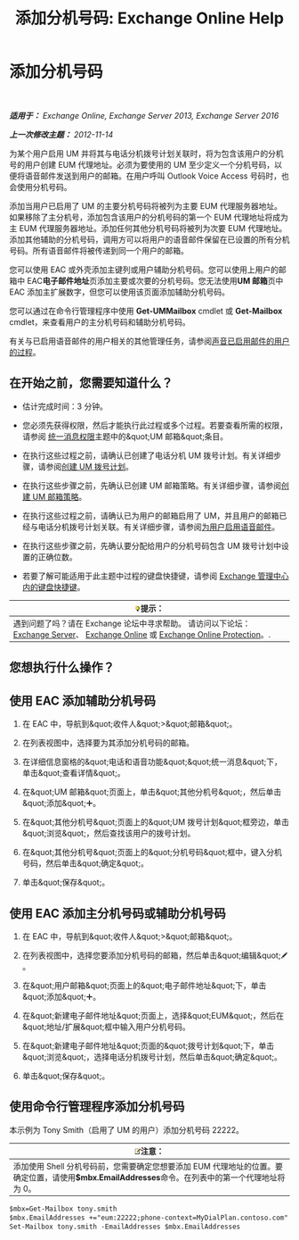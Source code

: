﻿---
title: '添加分机号码: Exchange Online Help'
TOCTitle: 添加分机号码
ms:assetid: 1a73c9c8-cb50-4bd7-a101-dadd20e28031
ms:mtpsurl: https://technet.microsoft.com/zh-cn/library/Dd335124(v=EXCHG.150)
ms:contentKeyID: 50556535
ms.date: 05/23/2018
mtps_version: v=EXCHG.150
ms.translationtype: MT
---

# 添加分机号码

 

_**适用于：** Exchange Online, Exchange Server 2013, Exchange Server 2016_

_**上一次修改主题：** 2012-11-14_

为某个用户启用 UM 并将其与电话分机拨号计划关联时，将为包含该用户的分机号的用户创建 EUM 代理地址。必须为要使用的 UM 至少定义一个分机号码，以便将语音邮件发送到用户的邮箱。在用户呼叫 Outlook Voice Access 号码时，也会使用分机号码。

添加当用户已启用了 UM 的主要分机号码将被列为主要 EUM 代理服务器地址。如果移除了主分机号，添加包含该用户的分机号码的第一个 EUM 代理地址将成为主 EUM 代理服务器地址。添加任何其他分机号码将被列为次要 EUM 代理地址。添加其他辅助的分机号码，调用方可以将用户的语音邮件保留在已设置的所有分机号码。所有语音邮件将被传递到同一个用户的邮箱。

您可以使用 EAC 或外壳添加主键列或用户辅助分机号码。您可以使用上用户的邮箱中 EAC**电子邮件地址**页添加主要或次要的分机号码。您无法使用**UM 邮箱**页中 EAC 添加主扩展数字，但您可以使用该页面添加辅助分机号码。

您可以通过在命令行管理程序中使用 **Get-UMMailbox** cmdlet 或 **Get-Mailbox** cmdlet，来查看用户的主分机号码和辅助分机号码。

有关与已启用语音邮件的用户相关的其他管理任务，请参阅[声音已启用邮件的用户的过程](voice-mail-enabled-user-procedures-exchange-2013-help.md)。

## 在开始之前，您需要知道什么？

  - 估计完成时间：3 分钟。

  - 您必须先获得权限，然后才能执行此过程或多个过程。若要查看所需的权限，请参阅 [统一消息权限](unified-messaging-permissions-exchange-2013-help.md)主题中的\&quot;UM 邮箱\&quot;条目。

  - 在执行这些过程之前，请确认已创建了电话分机 UM 拨号计划。有关详细步骤，请参阅[创建 UM 拨号计划](create-a-um-dial-plan-exchange-2013-help.md)。

  - 在执行这些步骤之前，先确认已创建 UM 邮箱策略。有关详细步骤，请参阅[创建 UM 邮箱策略](create-a-um-mailbox-policy-exchange-2013-help.md)。

  - 在执行这些过程之前，请确认已为用户的邮箱启用了 UM，并且用户的邮箱已经与电话分机拨号计划关联。有关详细步骤，请参阅[为用户启用语音邮件](enable-a-user-for-voice-mail-exchange-2013-help.md)。

  - 在执行这些步骤之前，先确认要分配给用户的分机号码包含 UM 拨号计划中设置的正确位数。

  - 若要了解可能适用于此主题中过程的键盘快捷键，请参阅 [Exchange 管理中心内的键盘快捷键](keyboard-shortcuts-in-the-exchange-admin-center-exchange-online-protection-help.md)。

<table>
<thead>
<tr class="header">
<th><img src="images/Bb124558.tip(EXCHG.150).gif" title="提示" alt="提示" />提示：</th>
</tr>
</thead>
<tbody>
<tr class="odd">
<td>遇到问题了吗？请在 Exchange 论坛中寻求帮助。 请访问以下论坛：<a href="https://go.microsoft.com/fwlink/p/?linkid=60612">Exchange Server</a>、 <a href="https://go.microsoft.com/fwlink/p/?linkid=267542">Exchange Online</a> 或 <a href="https://go.microsoft.com/fwlink/p/?linkid=285351">Exchange Online Protection</a>。.</td>
</tr>
</tbody>
</table>


## 您想执行什么操作？

## 使用 EAC 添加辅助分机号码

1.  在 EAC 中，导航到\&quot;收件人\&quot;\>\&quot;邮箱\&quot;。

2.  在列表视图中，选择要为其添加分机号码的邮箱。

3.  在详细信息窗格的\&quot;电话和语音功能\&quot;\&quot;统一消息\&quot;下，单击\&quot;查看详情\&quot;。

4.  在\&quot;UM 邮箱\&quot;页面上，单击\&quot;其他分机号\&quot;，然后单击\&quot;添加\&quot;![添加图标](images/JJ218640.c1e75329-d6d7-4073-a27d-498590bbb558(EXCHG.150).gif "添加图标")。

5.  在\&quot;其他分机号\&quot;页面上的\&quot;UM 拨号计划\&quot;框旁边，单击\&quot;浏览\&quot;，然后查找该用户的拨号计划。

6.  在\&quot;其他分机号\&quot;页面上的\&quot;分机号码\&quot;框中，键入分机号码，然后单击\&quot;确定\&quot;。

7.  单击\&quot;保存\&quot;。

## 使用 EAC 添加主分机号码或辅助分机号码

1.  在 EAC 中，导航到\&quot;收件人\&quot;\>\&quot;邮箱\&quot;。

2.  在列表视图中，选择您要添加分机号码的邮箱，然后单击\&quot;编辑\&quot;![编辑图标](images/Bb124582.6f53ccb2-1f13-4c02-bea0-30690e6ea71d(EXCHG.150).gif "编辑图标")。

3.  在\&quot;用户邮箱\&quot;页面上的\&quot;电子邮件地址\&quot;下，单击\&quot;添加\&quot;![添加图标](images/JJ218640.c1e75329-d6d7-4073-a27d-498590bbb558(EXCHG.150).gif "添加图标")。

4.  在\&quot;新建电子邮件地址\&quot;页面上，选择\&quot;EUM\&quot;，然后在\&quot;地址/扩展\&quot;框中输入用户分机号码。

5.  在\&quot;新建电子邮件地址\&quot;页面的\&quot;拨号计划\&quot;下，单击\&quot;浏览\&quot;，选择电话分机拨号计划，然后单击\&quot;确定\&quot;。

6.  单击\&quot;保存\&quot;。

## 使用命令行管理程序添加分机号码

本示例为 Tony Smith（启用了 UM 的用户）添加分机号码 22222。

<table>
<thead>
<tr class="header">
<th><img src="images/Bb124558.note(EXCHG.150).gif" title="注意" alt="注意" />注意：</th>
</tr>
</thead>
<tbody>
<tr class="odd">
<td>添加使用 Shell 分机号码前，您需要确定您想要添加 EUM 代理地址的位置。要确定位置，请使用<strong>$mbx.EmailAddresses</strong>命令。在列表中的第一个代理地址将为 0。</td>
</tr>
</tbody>
</table>


    $mbx=Get-Mailbox tony.smith
    $mbx.EmailAddresses +="eum:22222;phone-context=MyDialPlan.contoso.com"
    Set-Mailbox tony.smith -EmailAddresses $mbx.EmailAddresses

